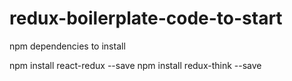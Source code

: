 # redux-boilerplate-code-to-start

npm dependencies to install

npm install react-redux --save
npm install redux-think --save
